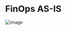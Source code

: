 # FinOps AS-IS

![image](https://github.com/user-attachments/assets/4d1751e5-6a7f-46db-8480-4312ec8775bc)






